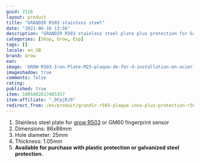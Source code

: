 ```yaml
---
guid: 2116
layout: product 
title: "GRANDIR R503 stainless steel"
date: "2021-06-16 13:56"
description: "GRANDIR R503 stainless steel plate plus protection for Grow R503 fingerprint"
categories: [Shop, Grow, Esp]
tags: []
locale: en_GB
brand: Grow
ean: 
image: 'GROW-R503-Iron-Plate-M25-plaque-de-fer-d-installation-en-acier-inoxydable-pour-R503-Module.jpg'
imageshadow: true
comments: false
rating:  
published: true
item: 1005002617485357
item-affiliate: "_DFpjRJ9"
redirect_from: /en/produit/grandir-r503-plaque-inox-plus-protection-r503
---
```


1. Stainless steel plate for [grow R503](https://www.haade.fr/produit/grow-r503-capteur-dempreinte-digitale/) or GM60 fingerprint sensor
2. Dimensions: 86x86mm
3. Hole diameter: 25mm
4. Thickness: 1.05mm
5. **Available for purchase with plastic protection or galvanized steel protection.**
